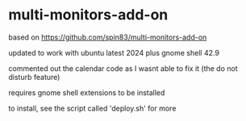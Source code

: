 # multi-monitors-add-on

based on https://github.com/spin83/multi-monitors-add-on

updated to work with ubuntu latest 2024 plus gnome shell 42.9

commented out the calendar code as I wasnt able to fix it (the do not disturb feature)

requires gnome shell extensions to be installed

to install, see the script called 'deploy.sh' for more
